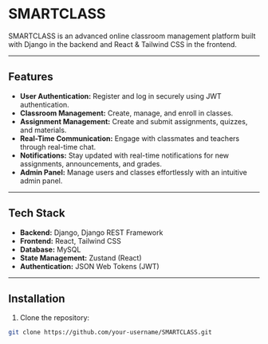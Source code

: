 # SMARTCLASS

SMARTCLASS is an advanced online classroom management platform built with Django in the backend and React & Tailwind CSS in the frontend.

---

## Features

- **User Authentication:** Register and log in securely using JWT authentication.
- **Classroom Management:** Create, manage, and enroll in classes.
- **Assignment Management:** Create and submit assignments, quizzes, and materials.
- **Real-Time Communication:** Engage with classmates and teachers through real-time chat.
- **Notifications:** Stay updated with real-time notifications for new assignments, announcements, and grades.
- **Admin Panel:** Manage users and classes effortlessly with an intuitive admin panel.

---

## Tech Stack

- **Backend:** Django, Django REST Framework
- **Frontend:** React, Tailwind CSS
- **Database:** MySQL
- **State Management:** Zustand (React)
- **Authentication:** JSON Web Tokens (JWT)

---

## Installation

1. Clone the repository:

```bash
git clone https://github.com/your-username/SMARTCLASS.git
